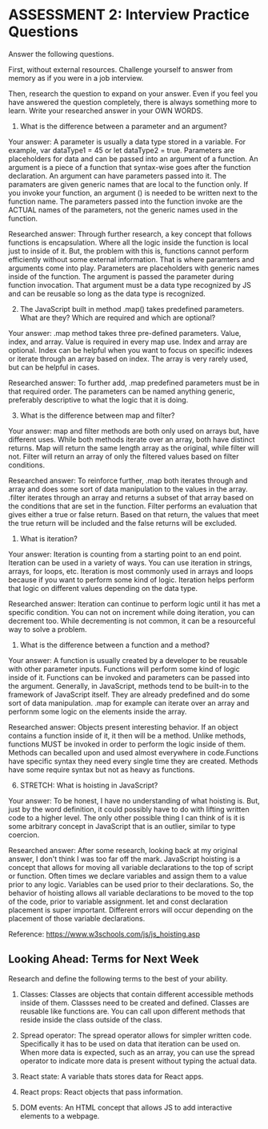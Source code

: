 # ASSESSMENT 2: Interview Practice Questions

Answer the following questions.

First, without external resources. Challenge yourself to answer from memory as if you were in a job interview.

Then, research the question to expand on your answer. Even if you feel you have answered the question completely, there is always something more to learn. Write your researched answer in your OWN WORDS.

1. What is the difference between a parameter and an argument?

Your answer: A parameter is usually a data type stored in a variable. For example, var dataType1 = 45 or let dataType2 = true. Parameters are placeholders for data and can be passed into an argument of a function. An argument is a piece of a function that syntax-wise goes after the function declaration. An argument can have parameters passed into it. The paramaters are given generic names that are local to the function only. If you invoke your function, an argument () is needed to be written next to the function name. The parameters passed into the function invoke are the ACTUAL names of the parameters, not the generic names used in the function. 

Researched answer: Through further research, a key concept that follows functions is encapsulation. Where all the logic inside the function is local just to inside of it. But, the problem with this is, functions cannot perform efficiently without some external information. That is where paramters and arguments come into play. Parameters are placeholders with generic names inside of the function. The argument is passed the parameter during function invocation. That argument must be a data type recognized by JS and can be reusable so long as the data type is recognized. 

2. The JavaScript built in method .map() takes predefined parameters. What are they? Which are required and which are optional?

Your answer: .map method takes three pre-defined parameters. Value, index, and array. Value is required in every map use. Index and array are optional. Index can be helpful when you want to focus on specific indexes or iterate through an array based on index. The array is very rarely used, but can be helpful in cases. 

Researched answer: To further add, .map predefined parameters must be in that required order. The parameters can be named anything generic, preferably descriptive to what the logic that it is doing. 

3. What is the difference between map and filter?

Your answer: map and filter methods are both only used on arrays but, have different uses. While both methods iterate over an array, both have distinct returns. Map will return the same length array as the original, while filter will not. Filter will return an array of only the filtered values based on filter conditions. 

Researched answer: To reinforce further, .map both iterates through and array and does some sort of data manipulation to the values in the array. .filter iterates through an array and returns a subset of that array based on the conditions that are set in the function. Filter performs an evaluation that gives either a true or false return. Based on that return, the values that meet the true return will be included and the false returns will be excluded. 

1. What is iteration?

Your answer: Iteration is counting from a starting point to an end point. Iteration can be used in a variety of ways. You can use iteration in strings, arrays, for loops, etc. Iteration is most commonly used in arrays and loops because if you want to perform some kind of logic. Iteration helps perform that logic on different values depending on the data type. 

Researched answer: Iteration can continue to perform logic until it has met a specific condition. You can not on increment while doing iteration, you can decrement too. While decrementing is not common, it can be a resourceful way to solve a problem. 

1. What is the difference between a function and a method?

Your answer: A function is usually created by a developer to be reusable with other parameter inputs. Functions will perform some kind of logic inside of it. Functions can be invoked and parameters can be passed into the argument. Generally, in JavaScript, methods tend to be built-in to the framework of JavaScript itself. They are already predefined and do some sort of data manipulation. .map for example can iterate over an array and perfornm some logic on the elements inside the array. 

Researched answer: Objects present interesting behavior. If an object contains a function inside of it, it then will be a method. Unlike methods, functions MUST be invoked in order to perform the logic inside of them. Methods can becalled upon and used almost everywhere in code.Functions have specific syntax they need every single time they are created. Methods have some require syntax but not as heavy as functions. 

6. STRETCH: What is hoisting in JavaScript?

Your answer: To be honest, I have no understanding of what hoisting is. But, just by the word definition, it could possibly have to do with lifting written code to a higher level. The only other possible thing I can think of is it is some arbitrary concept in JavaScript that is an outlier, similar to type coercion. 

Researched answer: After some research, looking back at my original answer, I don't think I was too far off the mark. JavaScript hoisting is a concept that allows for moving all variable declarations to the top of script or function. Often times we declare variables and assign them to a value prior to any logic. Variables can be used prior to their declarations. So, the behavior of hoisting allows all variable declarations to be moved to the top of the code, prior to variable assignment. let and const declaration placement is super important. Different errors will occur depending on the placement of those variable declarations. 

Reference: https://www.w3schools.com/js/js_hoisting.asp

## Looking Ahead: Terms for Next Week

Research and define the following terms to the best of your ability.

1. Classes: Classes are objects that contain different accessible methods inside of them. Classses need to be created and defined. Classes are reusable like functions are. You can call upon different methods that reside inside the class outside of the class. 

2. Spread operator: The spread operator allows for simpler written code. Specifically it has to be used on data that iteration can be used on. When more data is expected, such as an array, you can use the spread operator to indicate more data is present without typing the actual data. 

3. React state: A variable thats stores data for React apps. 

4. React props: React objects that pass information. 

5. DOM events: An HTML concept that allows JS to add interactive elements to a webpage. 
